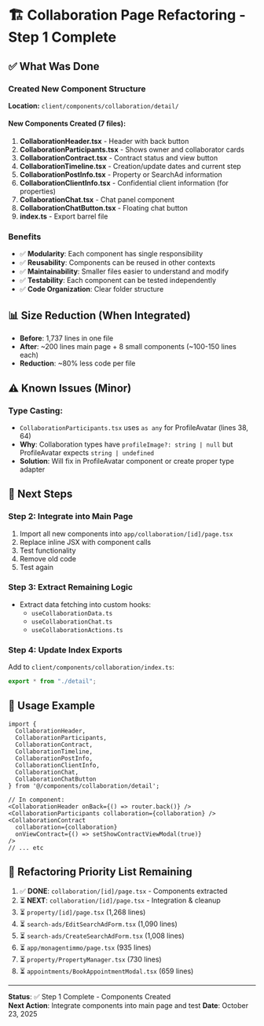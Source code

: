 # 🏗️ Collaboration Page Refactoring - Step 1 Complete

## ✅ What Was Done

### Created New Component Structure

**Location:** `client/components/collaboration/detail/`

#### New Components Created (7 files):

1. **CollaborationHeader.tsx** - Header with back button
2. **CollaborationParticipants.tsx** - Shows owner and collaborator cards
3. **CollaborationContract.tsx** - Contract status and view button
4. **CollaborationTimeline.tsx** - Creation/update dates and current step
5. **CollaborationPostInfo.tsx** - Property or SearchAd information
6. **CollaborationClientInfo.tsx** - Confidential client information (for properties)
7. **CollaborationChat.tsx** - Chat panel component
8. **CollaborationChatButton.tsx** - Floating chat button
9. **index.ts** - Export barrel file

### Benefits

- ✅ **Modularity**: Each component has single responsibility
- ✅ **Reusability**: Components can be reused in other contexts
- ✅ **Maintainability**: Smaller files easier to understand and modify
- ✅ **Testability**: Each component can be tested independently
- ✅ **Code Organization**: Clear folder structure

## 📊 Size Reduction (When Integrated)

- **Before**: 1,737 lines in one file
- **After**: ~200 lines main page + 8 small components (~100-150 lines each)
- **Reduction**: ~80% less code per file

## ⚠️ Known Issues (Minor)

### Type Casting:

- `CollaborationParticipants.tsx` uses `as any` for ProfileAvatar (lines 38, 64)
- **Why**: Collaboration types have `profileImage?: string | null` but ProfileAvatar expects `string | undefined`
- **Solution**: Will fix in ProfileAvatar component or create proper type adapter

## 🔄 Next Steps

### Step 2: Integrate into Main Page

1. Import all new components into `app/collaboration/[id]/page.tsx`
2. Replace inline JSX with component calls
3. Test functionality
4. Remove old code
5. Test again

### Step 3: Extract Remaining Logic

- Extract data fetching into custom hooks:
  - `useCollaborationData.ts`
  - `useCollaborationChat.ts`
  - `useCollaborationActions.ts`

### Step 4: Update Index Exports

Add to `client/components/collaboration/index.ts`:

```ts
export * from "./detail";
```

## 📝 Usage Example

```tsx
import {
  CollaborationHeader,
  CollaborationParticipants,
  CollaborationContract,
  CollaborationTimeline,
  CollaborationPostInfo,
  CollaborationClientInfo,
  CollaborationChat,
  CollaborationChatButton
} from '@/components/collaboration/detail';

// In component:
<CollaborationHeader onBack={() => router.back()} />
<CollaborationParticipants collaboration={collaboration} />
<CollaborationContract
  collaboration={collaboration}
  onViewContract={() => setShowContractViewModal(true)}
/>
// ... etc
```

## 🎯 Refactoring Priority List Remaining

1. ✅ **DONE**: `collaboration/[id]/page.tsx` - Components extracted
2. ⏳ **NEXT**: `collaboration/[id]/page.tsx` - Integration & cleanup
3. ⏳ `property/[id]/page.tsx` (1,268 lines)
4. ⏳ `search-ads/EditSearchAdForm.tsx` (1,090 lines)
5. ⏳ `search-ads/CreateSearchAdForm.tsx` (1,008 lines)
6. ⏳ `app/monagentimmo/page.tsx` (935 lines)
7. ⏳ `property/PropertyManager.tsx` (730 lines)
8. ⏳ `appointments/BookAppointmentModal.tsx` (659 lines)

---

**Status**: ✅ Step 1 Complete - Components Created  
**Next Action**: Integrate components into main page and test
**Date**: October 23, 2025
